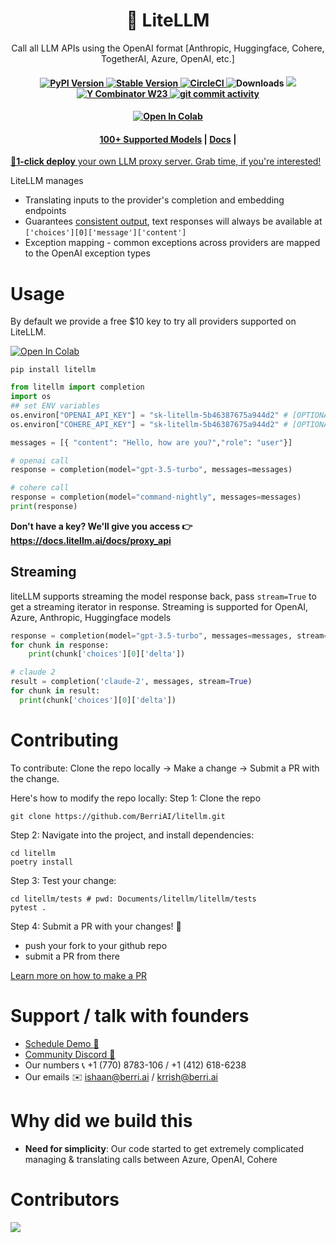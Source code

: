 <h1 align="center">
        🚅 LiteLLM
    </h1>
    <p align="center">
        <p align="center">Call all LLM APIs using the OpenAI format [Anthropic, Huggingface, Cohere, TogetherAI, Azure, OpenAI, etc.]</p>
    </p>

<h4 align="center">
    <a href="https://pypi.org/project/litellm/" target="_blank">
        <img src="https://img.shields.io/pypi/v/litellm.svg" alt="PyPI Version">
    </a>
    <a href="https://pypi.org/project/litellm/0.1.1/" target="_blank">
        <img src="https://img.shields.io/badge/stable%20version-v0.1.424-blue?color=green&link=https://pypi.org/project/litellm/0.1.1/" alt="Stable Version">
    </a>
    <a href="https://dl.circleci.com/status-badge/redirect/gh/BerriAI/litellm/tree/main" target="_blank">
        <img src="https://dl.circleci.com/status-badge/img/gh/BerriAI/litellm/tree/main.svg?style=svg" alt="CircleCI">
    </a>
    <img src="https://img.shields.io/pypi/dm/litellm" alt="Downloads">
    <a href="https://discord.gg/wuPM9dRgDw" target="_blank">
        <img src="https://dcbadge.vercel.app/api/server/wuPM9dRgDw?style=flat">
    </a>
    <a href="https://www.ycombinator.com/companies/berriai">
        <img src="https://img.shields.io/badge/Y%20Combinator-W23-orange?style=flat-square" alt="Y Combinator W23">
    </a>
    <a href="https://github.com/BerriAI/litellm/issues">
      <img src="https://img.shields.io/github/commit-activity/m/BerriAI/litellm" alt="git commit activity" />
    </a>
</h4>

<h4 align="center">
<a target="_blank" href="https://colab.research.google.com/github/BerriAI/litellm/blob/main/cookbook/liteLLM_OpenAI.ipynb">
  <img src="https://colab.research.google.com/assets/colab-badge.svg" alt="Open In Colab"/>
</a>    
</h4>

<h4 align="center">
    <a href="https://docs.litellm.ai/docs/providers" target="_blank">100+ Supported Models</a> |
    <a href="https://docs.litellm.ai/docs/" target="_blank">Docs</a> |
</h4>
<a target="_blank" href="https://calendly.com/d/4mp-gd3-k5k/litellm-1-1-onboarding-chat">
  <p>📣<b>1-click deploy</b> your own LLM proxy server. Grab time, if you're interested!</p>
</a>

LiteLLM manages
- Translating inputs to the provider's completion and embedding endpoints
- Guarantees [consistent output](https://docs.litellm.ai/docs/completion/output), text responses will always be available at `['choices'][0]['message']['content']`
- Exception mapping - common exceptions across providers are mapped to the OpenAI exception types


# Usage

By default we provide a free $10 key to try all providers supported on LiteLLM.

<a target="_blank" href="https://colab.research.google.com/github/BerriAI/litellm/blob/main/cookbook/liteLLM_OpenAI.ipynb">
  <img src="https://colab.research.google.com/assets/colab-badge.svg" alt="Open In Colab"/>
</a>


```
pip install litellm
```

```python
from litellm import completion
import os
## set ENV variables
os.environ["OPENAI_API_KEY"] = "sk-litellm-5b46387675a944d2" # [OPTIONAL] replace with your openai key
os.environ["COHERE_API_KEY"] = "sk-litellm-5b46387675a944d2" # [OPTIONAL] replace with your cohere key

messages = [{ "content": "Hello, how are you?","role": "user"}]

# openai call
response = completion(model="gpt-3.5-turbo", messages=messages)

# cohere call
response = completion(model="command-nightly", messages=messages)
print(response)
```

**Don't have a key? We'll give you access 👉 https://docs.litellm.ai/docs/proxy_api**

## Streaming
liteLLM supports streaming the model response back, pass `stream=True` to get a streaming iterator in response.
Streaming is supported for OpenAI, Azure, Anthropic, Huggingface models
```python
response = completion(model="gpt-3.5-turbo", messages=messages, stream=True)
for chunk in response:
    print(chunk['choices'][0]['delta'])

# claude 2
result = completion('claude-2', messages, stream=True)
for chunk in result:
  print(chunk['choices'][0]['delta'])
```
# Contributing
To contribute: Clone the repo locally -> Make a change -> Submit a PR with the change. 

Here's how to modify the repo locally: 
Step 1: Clone the repo 
```
git clone https://github.com/BerriAI/litellm.git
```

Step 2: Navigate into the project, and install dependencies: 
```
cd litellm
poetry install
```

Step 3: Test your change:
```
cd litellm/tests # pwd: Documents/litellm/litellm/tests
pytest .
```

Step 4: Submit a PR with your changes! 🚀
- push your fork to your github repo 
- submit a PR from there 

[Learn more on how to make a PR](https://docs.github.com/en/pull-requests/collaborating-with-pull-requests/proposing-changes-to-your-work-with-pull-requests/creating-a-pull-request)


# Support / talk with founders
- [Schedule Demo 👋](https://calendly.com/d/4mp-gd3-k5k/berriai-1-1-onboarding-litellm-hosted-version)
- [Community Discord 💭](https://discord.gg/wuPM9dRgDw)
- Our numbers 📞 +1 (770) 8783-106 / ‭+1 (412) 618-6238‬
- Our emails ✉️ ishaan@berri.ai / krrish@berri.ai

# Why did we build this 
- **Need for simplicity**: Our code started to get extremely complicated managing & translating calls between Azure, OpenAI, Cohere

# Contributors

<!-- ALL-CONTRIBUTORS-LIST:START - Do not remove or modify this section -->
<!-- prettier-ignore-start -->
<!-- markdownlint-disable -->

<!-- markdownlint-restore -->
<!-- prettier-ignore-end -->

<!-- ALL-CONTRIBUTORS-LIST:END -->

<a href="https://github.com/BerriAI/litellm/graphs/contributors">
  <img src="https://contrib.rocks/image?repo=BerriAI/litellm" />
</a>

